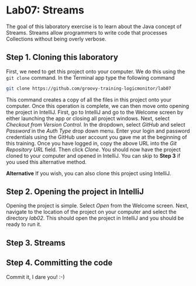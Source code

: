 # Lab07: Streams

The goal of this laboratory exercise is to learn about the Java concept of Streams. Streams allow programmers to write code that processes Collections without being overly verbose.

## Step 1. Cloning this laboratory

First, we need to get this project onto your computer. We do this using the `git clone` command. In the Terminal app type the following command

```bash
git clone https://github.com/groovy-training-logicmonitor/lab07
```

This command creates a copy of all the files in this project onto your computer. Once this operation is complete, we can then move onto opening the project in IntelliJ. First, go to IntelliJ and go to the Welcome screen by either launching the app or closing all project windows. Next, select *Checkout from Version Control*. In the dropdown, select *GitHub* and select *Password* in the *Auth Type* drop down menu. Enter your login and password credentials using the GitHub user account you gave me at the beginning of this training. Once you have logged in, copy the above URL into the *Git Repository URL* field. Then click *Clone*. You should now have the project cloned to your computer and opened in IntelliJ. You can skip to **Step 3** if you used this alternative method.

**Alternative** If you wish, you can also clone this project using IntelliJ.

## Step 2. Opening the project in IntelliJ

Opening the project is simple. Select *Open* from the Welcome screen. Next, navigate to the location of the project on your computer and select the directory *lab02*. This should open the project in IntelliJ and you should be ready to run it.

## Step 3. Streams

## Step 4. Committing the code

Commit it, I dare you! :-)